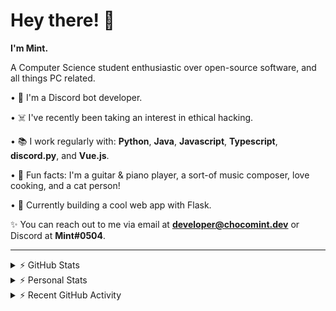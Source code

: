 # Hey there! 👋

**I'm Mint.**

A Computer Science student enthusiastic over open-source software, and all things PC related.

• 👾 I'm a Discord bot developer.

• ☠️ I've recently been taking an interest in ethical hacking.

• 📚 I work regularly with: **Python**, **Java**, **Javascript**, **Typescript**, **discord.py**, and **Vue.js**.

• 🍛 Fun facts: I'm a guitar & piano player, a sort-of music composer, love cooking, and a cat person!

• 🔎 Currently building a cool web app with Flask.

✨ You can reach out to me via email at **developer@chocomint.dev** or Discord at **Mint#0504**.

---

<details>
    <summary>⚡ GitHub Stats</summary>

<img height="150px" align="center" alt="Mint's GitHub Stats" src="https://github-readme-stats-lunarmint.vercel.app/api?username=lunarmint&count_private=true&show_icons=true&hide_title=true&hide_border=true&title_color=00ffdf&icon_color=00ffdf&text_color=141823&bg_color=0,4158d0,c850c0,ffcc70&include_all_commits=false"/>

<img height="150px" align="center" alt="Mint's Most Used Languages" src="https://github-readme-stats-lunarmint.vercel.app/api/top-langs/?username=lunarmint&hide_title=true&hide_border=true&langs_count=8&layout=compact&title_color=141823&bg_color=0,ffcc70,c850c0,4158d0"/>

</details>

<details>
    <summary>⚡ Personal Stats</summary>

<!--START_SECTION:waka-->
![Profile Views](http://img.shields.io/badge/Profile%20Views-1-blue)

![Lines of code](https://img.shields.io/badge/From%20Hello%20World%20I%27ve%20Written-165101%20lines%20of%20code-blue)

**I'm a Night 🦉** 

```text
🌞 Morning    90 commits     ██████░░░░░░░░░░░░░░░░░░░   24.19% 
🌆 Daytime    86 commits     █████░░░░░░░░░░░░░░░░░░░░   23.12% 
🌃 Evening    121 commits    ████████░░░░░░░░░░░░░░░░░   32.53% 
🌙 Night      75 commits     █████░░░░░░░░░░░░░░░░░░░░   20.16%

```
📅 **I'm Most Productive on Monday** 

```text
Monday       85 commits     █████░░░░░░░░░░░░░░░░░░░░   22.85% 
Tuesday      46 commits     ███░░░░░░░░░░░░░░░░░░░░░░   12.37% 
Wednesday    32 commits     ██░░░░░░░░░░░░░░░░░░░░░░░   8.6% 
Thursday     84 commits     █████░░░░░░░░░░░░░░░░░░░░   22.58% 
Friday       44 commits     ███░░░░░░░░░░░░░░░░░░░░░░   11.83% 
Saturday     48 commits     ███░░░░░░░░░░░░░░░░░░░░░░   12.9% 
Sunday       33 commits     ██░░░░░░░░░░░░░░░░░░░░░░░   8.87%

```


📊 **This Week I Spent My Time On** 

```text
💬 Programming Languages: 
Python                   51 mins             ████████████████████░░░░░   82.49% 
YAML                     4 mins              ██░░░░░░░░░░░░░░░░░░░░░░░   7.62% 
CSS                      3 mins              █░░░░░░░░░░░░░░░░░░░░░░░░   5.44% 
Bash                     1 min               ░░░░░░░░░░░░░░░░░░░░░░░░░   2.09% 
HTML                     1 min               ░░░░░░░░░░░░░░░░░░░░░░░░░   1.87%

🔥 Editors: 
PyCharm                  1 hr 2 mins         █████████████████████████   100.0%

🐱‍💻 Projects: 
test                     27 mins             ███████████░░░░░░░░░░░░░░   44.67% 
csc380                   26 mins             ██████████░░░░░░░░░░░░░░░   43.05% 
spotipyn                 7 mins              ███░░░░░░░░░░░░░░░░░░░░░░   12.25% 
Unknown Project          0 secs              ░░░░░░░░░░░░░░░░░░░░░░░░░   0.03%

💻 Operating System: 
Windows                  1 hr 2 mins         █████████████████████████   100.0%

```

**I Mostly Code in Python** 

```text
Python                   7 repos             ████████░░░░░░░░░░░░░░░░░   31.82% 
C                        5 repos             █████░░░░░░░░░░░░░░░░░░░░   22.73% 
Java                     3 repos             ███░░░░░░░░░░░░░░░░░░░░░░   13.64% 
Clojure                  2 repos             ██░░░░░░░░░░░░░░░░░░░░░░░   9.09% 
Scala                    2 repos             ██░░░░░░░░░░░░░░░░░░░░░░░   9.09%

```



 Last Updated on 15/11/2021
<!--END_SECTION:waka-->

</details>

<details>
    <summary>⚡ Recent GitHub Activity</summary>

<!--START_SECTION:activity-->
1. 🎉 Merged PR [#4](https://github.com/lunarmint/spotipyn/pull/4) in [lunarmint/spotipyn](https://github.com/lunarmint/spotipyn)
2. 🗣 Commented on [#4](https://github.com/lunarmint/spotipyn/issues/4) in [lunarmint/spotipyn](https://github.com/lunarmint/spotipyn)
3. 🗣 Commented on [#3](https://github.com/lunarmint/spotipyn/issues/3) in [lunarmint/spotipyn](https://github.com/lunarmint/spotipyn)
4. ❌ Closed PR [#3](https://github.com/lunarmint/spotipyn/pull/3) in [lunarmint/spotipyn](https://github.com/lunarmint/spotipyn)
5. 🎉 Merged PR [#125](https://github.com/ranimepiracy/chiya/pull/125) in [ranimepiracy/chiya](https://github.com/ranimepiracy/chiya)
<!--END_SECTION:activity-->

</details>
